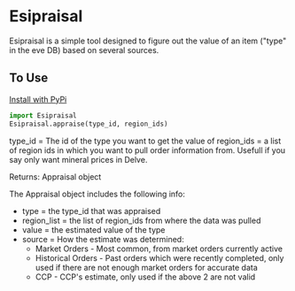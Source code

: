 # Esipraisal

Esipraisal is a simple tool designed to figure out the value of an item ("type" in the eve DB) based on several sources.


## To Use


[Install with PyPi](https://pypi.org/project/Esipraisal/)


```python
import Esipraisal
Esipraisal.appraise(type_id, region_ids)
```


type_id = The id of the type you want to get the value of
region_ids = a list of region ids in which you want to pull order information from.  Usefull if you say only want mineral prices in Delve.


Returns: Appraisal object


The Appraisal object includes the following info:


* type = the type_id that was appraised
* region_list = the list of region_ids from where the data was pulled
* value = the estimated value of the type
* source = How the estimate was determined:
    * Market Orders - Most common, from market orders currently active
    * Historical Orders - Past orders which were recently completed, only used if there are not enough market orders for accurate data
    * CCP - CCP's estimate, only used if the above 2 are not valid
